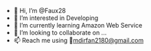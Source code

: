 - 👋 Hi, I’m @Faux28
- 👀 I’m interested in Developing
- 🌱 I’m currently learning Amazon Web Service
- 💞️ I’m looking to collaborate on ...
- 📫 Reach me using 📧mdirfan2180@gmail.com

<!---
Faux28/Faux28 is a ✨ special ✨ repository because its `README.md` (this file) appears on your GitHub profile.
You can click the Preview link to take a look at your changes.
--->
